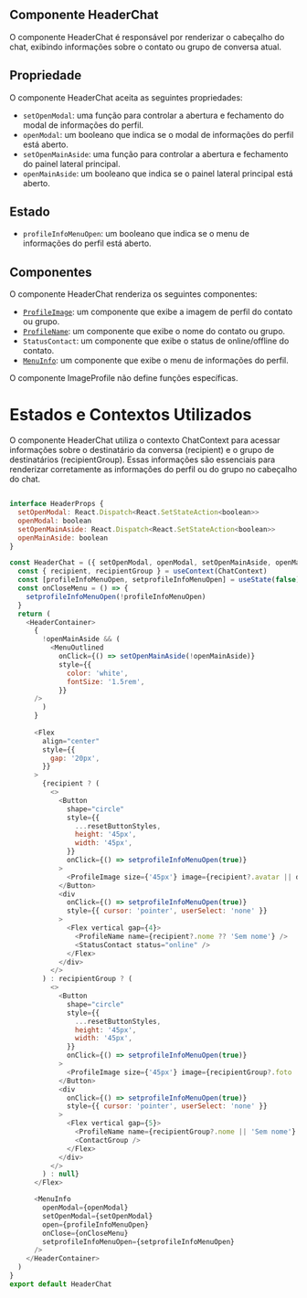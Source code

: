## **Componente HeaderChat**
O componente HeaderChat é responsável por renderizar o cabeçalho do chat, exibindo informações sobre o contato ou grupo de conversa atual.
## **Propriedade**
O componente HeaderChat aceita as seguintes propriedades:

- `setOpenModal`: uma função para controlar a abertura e fechamento do modal de informações do perfil.
- `openModal`:  um booleano que indica se o modal de informações do perfil está aberto.
- `setOpenMainAside`: uma função para controlar a abertura e fechamento do painel lateral principal.
- `openMainAside`: um booleano que indica se o painel lateral principal está aberto.
## **Estado**
- `profileInfoMenuOpen`:  um booleano que indica se o menu de informações do perfil está aberto.

## **Componentes**
O componente HeaderChat renderiza os seguintes componentes:

- [`ProfileImage`](./Components/ImageProfile/imageProfile.md): um componente que exibe a imagem de perfil do contato ou grupo.
- [`ProfileName`](./Components/ProfileContact/ProfileContact.md): um componente que exibe o nome do contato ou grupo.
- `StatusContact`:  um componente que exibe o status de online/offline do contato.
- [`MenuInfo`](../MenuInfo/MenuInfo.md): um componente que exibe o menu de informações do perfil.

O componente ImageProfile não define funções específicas.
# **Estados e Contextos Utilizados**
O componente HeaderChat utiliza o contexto ChatContext para acessar informações sobre o destinatário da conversa (recipient) e o grupo de destinatários (recipientGroup). Essas informações são essenciais para renderizar corretamente as informações do perfil ou do grupo no cabeçalho do chat.
```javascript

interface HeaderProps {
  setOpenModal: React.Dispatch<React.SetStateAction<boolean>>
  openModal: boolean
  setOpenMainAside: React.Dispatch<React.SetStateAction<boolean>>
  openMainAside: boolean
}

const HeaderChat = ({ setOpenModal, openModal, setOpenMainAside, openMainAside }: HeaderProps) => {
  const { recipient, recipientGroup } = useContext(ChatContext)
  const [profileInfoMenuOpen, setprofileInfoMenuOpen] = useState(false)
  const onCloseMenu = () => {
    setprofileInfoMenuOpen(!profileInfoMenuOpen)
  }
  return (
    <HeaderContainer>
      {
        !openMainAside && (
          <MenuOutlined 
            onClick={() => setOpenMainAside(!openMainAside)}
            style={{  
              color: 'white',
              fontSize: '1.5rem',
            }}
      />
        )
      }
      
      <Flex
        align="center"
        style={{
          gap: '20px',
        }}
      >
        {recipient ? (
          <>
            <Button
              shape="circle"
              style={{
                ...resetButtonStyles,
                height: '45px',
                width: '45px',
              }}
              onClick={() => setprofileInfoMenuOpen(true)}
            >
              <ProfileImage size={'45px'} image={recipient?.avatar || defaultAvatar} />
            </Button>
            <div
              onClick={() => setprofileInfoMenuOpen(true)}
              style={{ cursor: 'pointer', userSelect: 'none' }}
            >
              <Flex vertical gap={4}>
                <ProfileName name={recipient?.nome ?? 'Sem nome'} />
                <StatusContact status="online" />
              </Flex>
            </div>
          </>
        ) : recipientGroup ? (
          <>
            <Button
              shape="circle"
              style={{
                ...resetButtonStyles,
                height: '45px',
                width: '45px',
              }}
              onClick={() => setprofileInfoMenuOpen(true)}
            >
              <ProfileImage size={'45px'} image={recipientGroup?.foto || defaultAvatar} />
            </Button>
            <div
              onClick={() => setprofileInfoMenuOpen(true)}
              style={{ cursor: 'pointer', userSelect: 'none' }}
            >
              <Flex vertical gap={5}>
                <ProfileName name={recipientGroup?.nome || 'Sem nome'} />
                <ContactGroup />
              </Flex>
            </div>
          </>
        ) : null}
      </Flex>

      <MenuInfo
        openModal={openModal}
        setOpenModal={setOpenModal}
        open={profileInfoMenuOpen}
        onClose={onCloseMenu}
        setprofileInfoMenuOpen={setprofileInfoMenuOpen}
      />
    </HeaderContainer>
  )
}
export default HeaderChat


```